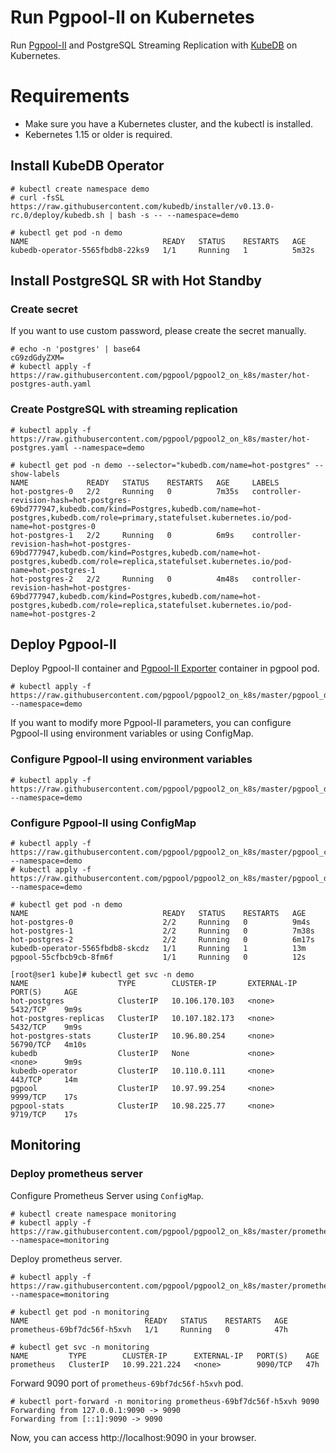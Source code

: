 # Run Pgpool-II on Kubernetes

Run [Pgpool-II](https://pgpool.net "Pgpool-II") and PostgreSQL Streaming Replication with [KubeDB](https://kubedb.com/ "KubeDB") on Kubernetes.

# Requirements
- Make sure you have a Kubernetes cluster, and the kubectl is installed.
- Kebernetes 1.15 or older is required.

## Install KubeDB Operator

```
# kubectl create namespace demo
# curl -fsSL https://raw.githubusercontent.com/kubedb/installer/v0.13.0-rc.0/deploy/kubedb.sh | bash -s -- --namespace=demo

# kubectl get pod -n demo
NAME                              READY   STATUS    RESTARTS   AGE
kubedb-operator-5565fbdb8-22ks9   1/1     Running   1          5m32s
```

## Install PostgreSQL SR with Hot Standby 

### Create secret

If you want to use custom password, please create the secret manually.

```
# echo -n 'postgres' | base64
cG9zdGdyZXM=
# kubectl apply -f https://raw.githubusercontent.com/pgpool/pgpool2_on_k8s/master/hot-postgres-auth.yaml
```

### Create PostgreSQL with streaming replication

```
# kubectl apply -f https://raw.githubusercontent.com/pgpool/pgpool2_on_k8s/master/hot-postgres.yaml --namespace=demo

# kubectl get pod -n demo --selector="kubedb.com/name=hot-postgres" --show-labels
NAME             READY   STATUS    RESTARTS   AGE     LABELS
hot-postgres-0   2/2     Running   0          7m35s   controller-revision-hash=hot-postgres-69bd777947,kubedb.com/kind=Postgres,kubedb.com/name=hot-postgres,kubedb.com/role=primary,statefulset.kubernetes.io/pod-name=hot-postgres-0
hot-postgres-1   2/2     Running   0          6m9s    controller-revision-hash=hot-postgres-69bd777947,kubedb.com/kind=Postgres,kubedb.com/name=hot-postgres,kubedb.com/role=replica,statefulset.kubernetes.io/pod-name=hot-postgres-1
hot-postgres-2   2/2     Running   0          4m48s   controller-revision-hash=hot-postgres-69bd777947,kubedb.com/kind=Postgres,kubedb.com/name=hot-postgres,kubedb.com/role=replica,statefulset.kubernetes.io/pod-name=hot-postgres-2
```

## Deploy Pgpool-II

Deploy Pgpool-II container and [Pgpool-II Exporter](https://github.com/pgpool/pgpool2_exporter "Pgpool-II Exporter") container in pgpool pod.

```
# kubectl apply -f https://raw.githubusercontent.com/pgpool/pgpool2_on_k8s/master/pgpool_deploy.yaml --namespace=demo
```

If you want to modify more Pgpool-II parameters, you can configure Pgpool-II using
environment variables or using ConfigMap.

### Configure Pgpool-II using environment variables

```
# kubectl apply -f https://raw.githubusercontent.com/pgpool/pgpool2_on_k8s/master/pgpool_deploy_with_env.yaml --namespace=demo
```

### Configure Pgpool-II using ConfigMap

```
# kubectl apply -f https://raw.githubusercontent.com/pgpool/pgpool2_on_k8s/master/pgpool_configmap.yaml --namespace=demo
# kubectl apply -f https://raw.githubusercontent.com/pgpool/pgpool2_on_k8s/master/pgpool_deploy_with_mount_configmap.yaml --namespace=demo
```

```
# kubectl get pod -n demo 
NAME                              READY   STATUS    RESTARTS   AGE
hot-postgres-0                    2/2     Running   0          9m4s
hot-postgres-1                    2/2     Running   0          7m38s
hot-postgres-2                    2/2     Running   0          6m17s
kubedb-operator-5565fbdb8-skcdz   1/1     Running   1          13m
pgpool-55cfbcb9cb-8fm6f           1/1     Running   0          12s

[root@ser1 kube]# kubectl get svc -n demo 
NAME                    TYPE        CLUSTER-IP       EXTERNAL-IP   PORT(S)     AGE
hot-postgres            ClusterIP   10.106.170.103   <none>        5432/TCP    9m9s
hot-postgres-replicas   ClusterIP   10.107.182.173   <none>        5432/TCP    9m9s
hot-postgres-stats      ClusterIP   10.96.80.254     <none>        56790/TCP   4m10s
kubedb                  ClusterIP   None             <none>        <none>      9m9s
kubedb-operator         ClusterIP   10.110.0.111     <none>        443/TCP     14m
pgpool                  ClusterIP   10.97.99.254     <none>        9999/TCP    17s
pgpool-stats            ClusterIP   10.98.225.77     <none>        9719/TCP    17s
```

## Monitoring

### Deploy prometheus server

Configure Prometheus Server using `ConfigMap`.

```
# kubectl create namespace monitoring
# kubectl apply -f https://raw.githubusercontent.com/pgpool/pgpool2_on_k8s/master/prometheus_configmap.yaml --namespace=monitoring
```

Deploy prometheus server.

```
# kubectl apply -f https://raw.githubusercontent.com/pgpool/pgpool2_on_k8s/master/prometheus.yaml --namespace=monitoring

# kubectl get pod -n monitoring 
NAME                          READY   STATUS    RESTARTS   AGE
prometheus-69bf7dc56f-h5xvh   1/1     Running   0          47h

# kubectl get svc -n monitoring 
NAME         TYPE        CLUSTER-IP      EXTERNAL-IP   PORT(S)    AGE
prometheus   ClusterIP   10.99.221.224   <none>        9090/TCP   47h
```

Forward 9090 port of `prometheus-69bf7dc56f-h5xvh` pod.

```
# kubectl port-forward -n monitoring prometheus-69bf7dc56f-h5xvh 9090
Forwarding from 127.0.0.1:9090 -> 9090
Forwarding from [::1]:9090 -> 9090
```

Now, you can access http://localhost:9090 in your browser.
